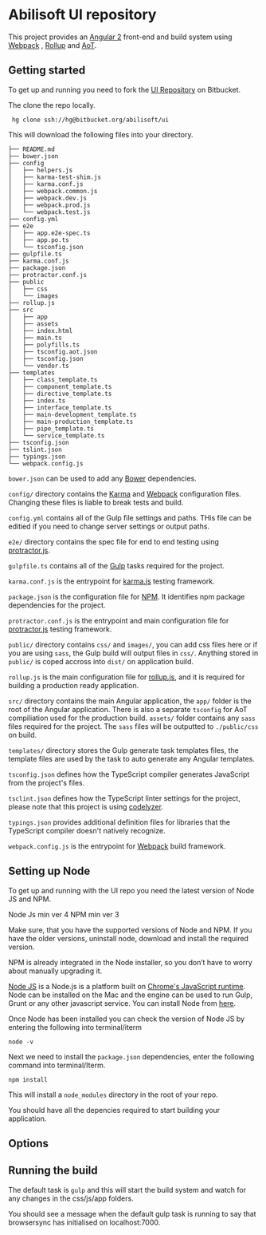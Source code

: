 # Abilisoft UI repository

This project provides an [Angular 2](https://angular.io/) front-end and build system using [Webpack](https://webpack.github.io/) , [Rollup](http://rollupjs.org/) and [AoT](https://angular.io/docs/ts/latest/cookbook/aot-compiler.html).


## Getting started

To get up and running you need to fork the [UI Repository](https://bitbucket.org/abilisoft/ui) on Bitbucket.

The clone the repo locally.

` hg clone ssh://hg@bitbucket.org/abilisoft/ui`

This will download the following files into your directory.

```
├── README.md
├── bower.json
├── config
│   ├── helpers.js
│   ├── karma-test-shim.js
│   ├── karma.conf.js
│   ├── webpack.common.js
│   ├── webpack.dev.js
│   ├── webpack.prod.js
│   └── webpack.test.js
├── config.yml
├── e2e
│   ├── app.e2e-spec.ts
│   ├── app.po.ts
│   └── tsconfig.json
├── gulpfile.ts
├── karma.conf.js
├── package.json
├── protractor.conf.js
├── public
│   ├── css
│   └── images
├── rollup.js
├── src
│   ├── app
│   ├── assets
│   ├── index.html
│   ├── main.ts
│   ├── polyfills.ts
│   ├── tsconfig.aot.json
│   ├── tsconfig.json
│   └── vendor.ts
├── templates
│   ├── class_template.ts
│   ├── component_template.ts
│   ├── directive_template.ts
│   ├── index.ts
│   ├── interface_template.ts
│   ├── main-development_template.ts
│   ├── main-production_template.ts
│   ├── pipe_template.ts
│   └── service_template.ts
├── tsconfig.json
├── tslint.json
├── typings.json
└── webpack.config.js
```

`bower.json` can  be used to add any [Bower](https://bower.io/) dependencies.

`config/` directory contains the [Karma](https://karma-unner.github.io/)  and [Webpack](https://webpack.github.io/) configuration files. Changing these files is liable to break tests and build.

`config.yml` contains all of the Gulp file settings and paths. THis file can be editied if you need to change server settings or output paths.

`e2e/` directory contains the spec file for end to end testing using [protractor.js](http://www.protractortest.org/).

`gulpfile.ts` contains all of the [Gulp](http://gulpjs.com/) tasks required for the project.

`karma.conf.js` is the entrypoint for  [karma.js](https://karma-runner.github.io) testing framework.

`package.json` is the configuration file for [NPM](https://nodejs.org/). It identifies npm package dependencies for the project.

`protractor.conf.js` is the entrypoint and main configuration file for [protractor.js](http://www.protractortest.org/) testing framework.

`public/` directory contains `css/` and `images/`, you can add css files here or if you are using `sass`, the Gulp build will output files in `css/`. Anything stored in `public/` is coped accross into `dist/` on application build.

`rollup.js` is the main configuration file for [rollup.js](http://rollupjs.org/), and it is required for building a production ready application.

`src/` directory contains the main Angular application, the `app/` folder is the root of the Angular application. There is also a separate `tsconfig` for AoT compiliation used for the production build.
`assets/` folder contains any `sass` files required for the project. The `sass` files will be outputted to `./public/css` on build.

`templates/` directory stores the Gulp generate task templates files, the template files are used by the task to auto generate any Angular templates.

`tsconfig.json` defines how the TypeScript compiler generates JavaScript from the project's files.

`tsclint.json` defines how the TypeScript linter settings for the project, please note that this project is using [codelyzer](https://github.com/mgechev/codelyzer).

`typings.json` provides additional definition files for libraries that the TypeScript compiler doesn't natively recognize.

`webpack.config.js` is the entrypoint for [Webpack](https://webpack.github.io/) build framework.


## Setting up Node

 To get up and running with the UI repo you need the latest version of Node JS and NPM.
 
 Node Js min ver 4
 NPM min ver 3

Make sure, that you have the supported versions of Node and NPM. If you have the
 older versions, uninstall node, download and install the required version.

NPM is already integrated in the Node installer, so you don’t have to worry about manually upgrading it.

[Node JS](https://nodejs.org/) is a Node.js is a platform built on 
[Chrome's JavaScript runtime](http://code.google.com/p/v8/). Node can be 
installed on the Mac and the engine can be used to run Gulp, Grunt or any other 
javascript service. You can install Node from [here](http://nodejs.org/dist/v0.12.5/node-v0.12.5.pkg).

Once Node has been installed you can check the version of Node JS by entering the following into terminal/iterm

```
node -v
```
Next we need to install the `package.json` dependencies, enter the following command into terminal/Iterm.

```
npm install
```

This will install a `node_modules` directory in the root of your repo.

You should have all the depencies required to start building your application.


## Options



## Running the build

The default task is `gulp` and this will start the build system and watch for any changes in the css/js/app folders.

You should see a message when the default gulp task is running to say that browsersync has initialised on localhost:7000.
